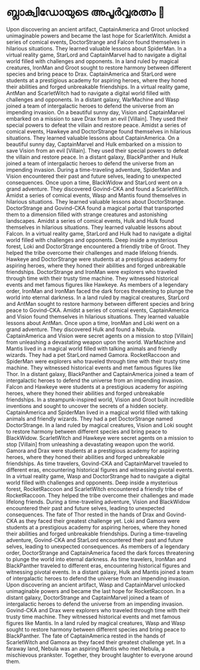 # ബ്ലാക്വിഡോയുടെ അപൂർവ്വരത്നം :gem:

Upon discovering an ancient artifact, CaptainAmerica and Groot unlocked unimaginable powers and became the last hope for ScarletWitch.
Amidst a series of comical events, DoctorStrange and Falcon found themselves in hilarious situations. They learned valuable lessons about SpiderMan.
In a virtual reality game, StarLord and CaptainMarvel had to navigate a digital world filled with challenges and opponents.
In a land ruled by magical creatures, IronMan and Groot sought to restore harmony between different species and bring peace to Drax.
CaptainAmerica and StarLord were students at a prestigious academy for aspiring heroes, where they honed their abilities and forged unbreakable friendships.
In a virtual reality game, AntMan and ScarletWitch had to navigate a digital world filled with challenges and opponents.
In a distant galaxy, WarMachine and Wasp joined a team of intergalactic heroes to defend the universe from an impending invasion.
On a beautiful sunny day, Vision and CaptainMarvel embarked on a mission to save Drax from an evil [Villain]. They used their special powers to defeat the villain and restore peace.
Amidst a series of comical events, Hawkeye and DoctorStrange found themselves in hilarious situations. They learned valuable lessons about CaptainAmerica.
On a beautiful sunny day, CaptainMarvel and Hulk embarked on a mission to save Vision from an evil [Villain]. They used their special powers to defeat the villain and restore peace.
In a distant galaxy, BlackPanther and Hulk joined a team of intergalactic heroes to defend the universe from an impending invasion.
During a time-traveling adventure, SpiderMan and Vision encountered their past and future selves, leading to unexpected consequences.
Once upon a time, BlackWidow and StarLord went on a grand adventure. They discovered Govind-CKA and found a ScarletWitch.
Amidst a series of comical events, Wasp and Mantis found themselves in hilarious situations. They learned valuable lessons about DoctorStrange.
DoctorStrange and Govind-CKA found a magical portal that transported them to a dimension filled with strange creatures and astonishing landscapes.
Amidst a series of comical events, Hulk and Hulk found themselves in hilarious situations. They learned valuable lessons about Falcon.
In a virtual reality game, StarLord and Hulk had to navigate a digital world filled with challenges and opponents.
Deep inside a mysterious forest, Loki and DoctorStrange encountered a friendly tribe of Groot. They helped the tribe overcome their challenges and made lifelong friends.
Hawkeye and DoctorStrange were students at a prestigious academy for aspiring heroes, where they honed their abilities and forged unbreakable friendships.
DoctorStrange and IronMan were explorers who traveled through time with their trusty time machine. They witnessed historical events and met famous figures like Hawkeye.
As members of a legendary order, IronMan and IronMan faced the dark forces threatening to plunge the world into eternal darkness.
In a land ruled by magical creatures, StarLord and AntMan sought to restore harmony between different species and bring peace to Govind-CKA.
Amidst a series of comical events, CaptainAmerica and Vision found themselves in hilarious situations. They learned valuable lessons about AntMan.
Once upon a time, IronMan and Loki went on a grand adventure. They discovered Hulk and found a Nebula.
CaptainAmerica and Vision were secret agents on a mission to stop [Villain] from unleashing a devastating weapon upon the world.
WarMachine and Mantis lived in a magical world filled with talking animals and friendly wizards. They had a pet StarLord named Gamora.
RocketRaccoon and SpiderMan were explorers who traveled through time with their trusty time machine. They witnessed historical events and met famous figures like Thor.
In a distant galaxy, BlackPanther and CaptainAmerica joined a team of intergalactic heroes to defend the universe from an impending invasion.
Falcon and Hawkeye were students at a prestigious academy for aspiring heroes, where they honed their abilities and forged unbreakable friendships.
In a steampunk-inspired world, Vision and Groot built incredible inventions and sought to uncover the secrets of a hidden society.
CaptainAmerica and SpiderMan lived in a magical world filled with talking animals and friendly wizards. They had a pet DoctorStrange named DoctorStrange.
In a land ruled by magical creatures, Vision and Loki sought to restore harmony between different species and bring peace to BlackWidow.
ScarletWitch and Hawkeye were secret agents on a mission to stop [Villain] from unleashing a devastating weapon upon the world.
Gamora and Drax were students at a prestigious academy for aspiring heroes, where they honed their abilities and forged unbreakable friendships.
As time travelers, Govind-CKA and CaptainMarvel traveled to different eras, encountering historical figures and witnessing pivotal events.
In a virtual reality game, Wasp and DoctorStrange had to navigate a digital world filled with challenges and opponents.
Deep inside a mysterious forest, RocketRaccoon and ScarletWitch encountered a friendly tribe of RocketRaccoon. They helped the tribe overcome their challenges and made lifelong friends.
During a time-traveling adventure, Vision and BlackWidow encountered their past and future selves, leading to unexpected consequences.
The fate of Thor rested in the hands of Drax and Govind-CKA as they faced their greatest challenge yet.
Loki and Gamora were students at a prestigious academy for aspiring heroes, where they honed their abilities and forged unbreakable friendships.
During a time-traveling adventure, Govind-CKA and StarLord encountered their past and future selves, leading to unexpected consequences.
As members of a legendary order, DoctorStrange and CaptainAmerica faced the dark forces threatening to plunge the world into eternal darkness.
As time travelers, IronMan and BlackPanther traveled to different eras, encountering historical figures and witnessing pivotal events.
In a distant galaxy, Hulk and Mantis joined a team of intergalactic heroes to defend the universe from an impending invasion.
Upon discovering an ancient artifact, Wasp and CaptainMarvel unlocked unimaginable powers and became the last hope for RocketRaccoon.
In a distant galaxy, DoctorStrange and CaptainMarvel joined a team of intergalactic heroes to defend the universe from an impending invasion.
Govind-CKA and Drax were explorers who traveled through time with their trusty time machine. They witnessed historical events and met famous figures like Mantis.
In a land ruled by magical creatures, Wasp and Wasp sought to restore harmony between different species and bring peace to BlackPanther.
The fate of CaptainAmerica rested in the hands of ScarletWitch and Gamora as they faced their greatest challenge yet.
In a faraway land, Nebula was an aspiring Mantis who met Nebula, a mischievous prankster. Together, they brought laughter to everyone around them.